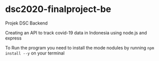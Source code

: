# dsc2020-finalproject-be
Projek DSC Backend

Creating an API to track covid-19 data in Indonesia using node.js and express


To Run the program you need to install the mode nodules by running `npm install --y` on your terminal